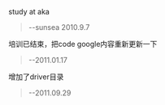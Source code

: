 study at aka
> --sunsea 2010.9.7

培训已结束，把code google内容重新更新一下
> --2011.01.17

增加了driver目录
> --2011.09.29